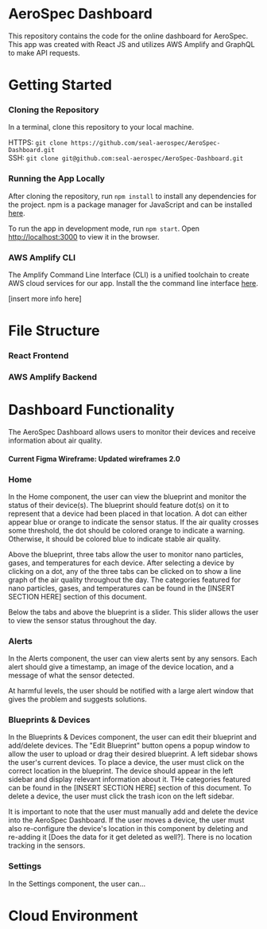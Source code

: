 # AeroSpec Dashboard

This repository contains the code for the online dashboard for AeroSpec. This app was created with React JS and utilizes AWS Amplify and GraphQL to make API requests.

# Getting Started

### Cloning the Repository

In a terminal, clone this repository to your local machine.

HTTPS: `git clone https://github.com/seal-aerospec/AeroSpec-Dashboard.git`\
SSH: `git clone git@github.com:seal-aerospec/AeroSpec-Dashboard.git`

### Running the App Locally

After cloning the repository, run `npm install` to install any dependencies for the project. npm is a package manager for JavaScript and can be installed [here](https://www.npmjs.com/get-npm).

To run the app in development mode, run `npm start`. Open [http://localhost:3000](http://localhost:3000) to view it in the browser.

### AWS Amplify CLI

The Amplify Command Line Interface (CLI) is a unified toolchain to create AWS cloud services for our app. Install the the command line interface [here](https://docs.amplify.aws/cli/start/install).

[insert more info here]

# File Structure

### React Frontend

### AWS Amplify Backend

# Dashboard Functionality

The AeroSpec Dashboard allows users to monitor their devices and receive information about air quality. 

#### Current Figma Wireframe: Updated wireframes 2.0

### Home

In the Home component, the user can view the blueprint and monitor the status of their device(s). The blueprint should feature dot(s) on it to represent that a device had been placed in that location. A dot can either appear blue or orange to indicate the sensor status. If the air quality crosses some threshold, the dot should be colored orange to indicate a warning. Otherwise, it should be colored blue to indicate stable air quality. 

Above the blueprint, three tabs allow the user to monitor nano particles, gases, and temperatures for each device. After selecting a device by clicking on a dot, any of the three tabs can be clicked on to show a line graph of the air quality throughout the day. The categories featured for nano particles, gases, and temperatures can be found in the [INSERT SECTION HERE] section of this document.

Below the tabs and above the blueprint is a slider. This slider allows the user to view the sensor status throughout the day. 

### Alerts

In the Alerts component, the user can view alerts sent by any sensors. Each alert should give a timestamp, an image of the device location, and a message of what the sensor detected. 

At harmful levels, the user should be notified with a large alert window that gives the problem and suggests solutions.

### Blueprints & Devices

In the Blueprints & Devices component, the user can edit their blueprint and add/delete devices. The "Edit Blueprint" button opens a popup window to allow the user to upload or drag their desired blueprint. A left sidebar shows the user's current devices. To place a device, the user must click on the correct location in the blueprint. The device should appear in the left sidebar and display relevant information about it. THe categories featured can be found in the [INSERT SECTION HERE] section of this document. To delete a device, the user must click the trash icon on the left sidebar.

It is important to note that the user must manually add and delete the device into the AeroSpec Dashboard. If the user moves a device, the user must also re-configure the device's location in this component by deleting and re-adding it [Does the data for it get deleted as well?]. There is no location tracking in the sensors.

### Settings

In the Settings component, the user can...

# Cloud Environment

